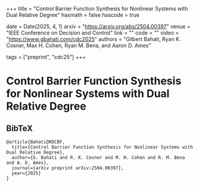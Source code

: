 +++
title = "Control Barrier Function Synthesis for Nonlinear Systems with Dual Relative Degree"
hasmath = false
hascode = true


date = Date(2025, 4, 1)
arxiv = "https://arxiv.org/abs/2504.00397"
venue = "IEEE Conference on Decision and Control"
link = ""
code = ""
video = "https://www.gbahati.com/cdc2025"
authors = "Gilbert Bahati, Ryan K. Cosner, Max H. Cohen, Ryan M. Bena, and Aaron D. Ames"

tags = ["preprint", "cdc25"]
+++

# Control Barrier Function Synthesis for Nonlinear Systems with Dual Relative Degree

## BibTeX
```plaintext
@article{BahatiDRDCBF,
  title={Control Barrier Function Synthesis for Nonlinear Systems with Dual Relative Degree},
  author={G. Bahati and R. K. Cosner and M. H. Cohen and R. M. Bena and A. D. Ames},
  journal={arXiv preprint arXiv:2504.00397},
  year={2025}
}
```
